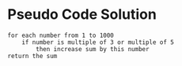# Pseudo Code Solution

```text
for each number from 1 to 1000
    if number is multiple of 3 or multiple of 5
        then increase sum by this number
return the sum
```
